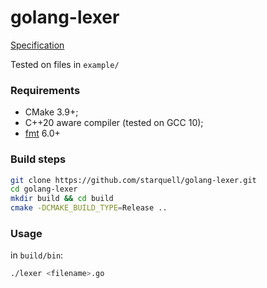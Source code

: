 # golang-lexer

[Specification](https://docs.google.com/document/d/1hro0bH9SGsFGwS_RUtjoKF7ud-OrgWdmZJKFIEmucUE/edit)

Tested on files in `example/`

### Requirements

* CMake 3.9+;
* C++20 aware compiler (tested on GCC 10);
* [fmt](https://github.com/fmtlib/fmt) 6.0+

### Build steps

```bash
git clone https://github.com/starquell/golang-lexer.git
cd golang-lexer
mkdir build && cd build
cmake -DCMAKE_BUILD_TYPE=Release ..
```

### Usage

in `build/bin`:
```bash
./lexer <filename>.go
```

